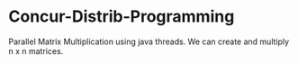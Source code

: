 # Concur-Distrib-Programming


Parallel Matrix Multiplication using java threads. We can create and multiply n x n matrices.

